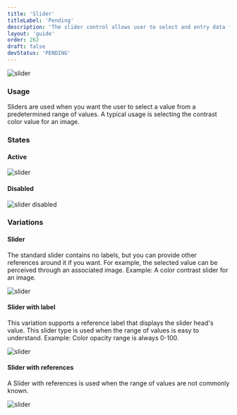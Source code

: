 ```yaml
---
title: 'Slider'
titleLabel: 'Pending'
description: 'The slider control allows user to select and entry data from among a linear range of values.'
layout: 'guide'
order: 262
draft: false
devStatus: 'PENDING'
---
```


![slider](/images/lexicon/Slider.jpg)

### Usage

Sliders are used when you want the user to select a value from a predetermined range of values. A typical usage is selecting the contrast color value for an image.

### States

#### Active

![slider](/images/lexicon/Slider.jpg)

#### Disabled

![slider disabled](/images/lexicon/SliderDisabled.jpg)

### Variations

#### Slider

The standard slider contains no labels, but you can provide other references around it if you want. For example, the selected value can be perceived through an associated image. Example: A color contrast slider for an image.

![slider](/images/lexicon/Slider.jpg)

#### Slider with label

This variation supports a reference label that displays the slider head's value. This slider type is used when the range of values is easy to understand. Example: Color opacity range is always 0-100.

![slider](/images/lexicon/SliderLabel.jpg)

#### Slider with references

A Slider with references is used when the range of values are not commonly known.

![slider](/images/lexicon/SliderReferences.jpg)
